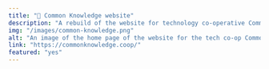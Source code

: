 ```yaml
---
title: "📌 Common Knowledge website"
description: "A rebuild of the website for technology co-operative Common Knowledge. Built with Django Wagtail and Tailwind"
img: "/images/common-knowledge.png"
alt: "An image of the home page of the website for the tech co-op Common Knowledge."
link: "https://commonknowledge.coop/"
featured: "yes"
---
```

